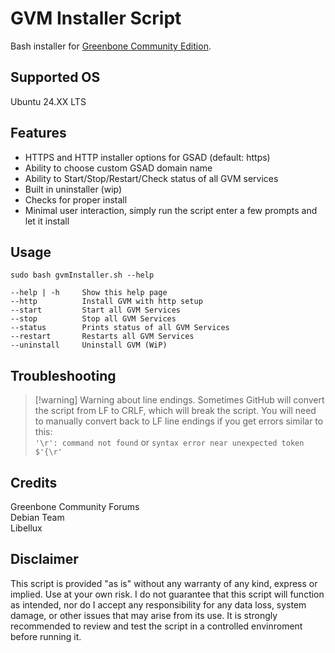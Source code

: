 # GVM Installer Script
Bash installer for [Greenbone Community Edition](https://greenbone.github.io/docs/latest/22.4/source-build/index.html).

## Supported OS
Ubuntu 24.XX LTS

## Features
- HTTPS and HTTP installer options for GSAD (default: https)
- Ability to choose custom GSAD domain name
- Ability to Start/Stop/Restart/Check status of all GVM services
- Built in uninstaller (wip)
- Checks for proper install
- Minimal user interaction, simply run the script enter a few prompts and let it install

## Usage
`sudo bash gvmInstaller.sh --help`
```
--help | -h     Show this help page
--http          Install GVM with http setup
--start         Start all GVM Services
--stop          Stop all GVM Services
--status        Prints status of all GVM Services
--restart       Restarts all GVM Services
--uninstall     Uninstall GVM (WiP)
```

## Troubleshooting
> [!warning] Warning about line endings.
> Sometimes GitHub will convert the script from LF to CRLF, which will break the script. You will need to manually convert back to LF line endings if you get errors similar to this: </br>
> `'\r': command not found` or `syntax error near unexpected token $'{\r'`


## Credits
Greenbone Community Forums</br>
Debian Team </br>
Libellux 

## Disclaimer
This script is provided "as is" without any warranty of any kind, express or implied. Use at your own risk. I do not guarantee that this script will function as intended, nor do I accept any responsibility for any data loss, system damage, or other issues that may arise from its use. It is strongly recommended to review and test the script in a controlled envinroment before running it.
